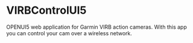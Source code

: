 # VIRBControlUI5
OPENUI5 web application for Garmin VIRB action cameras. With this app you can control your cam over a wireless network.
